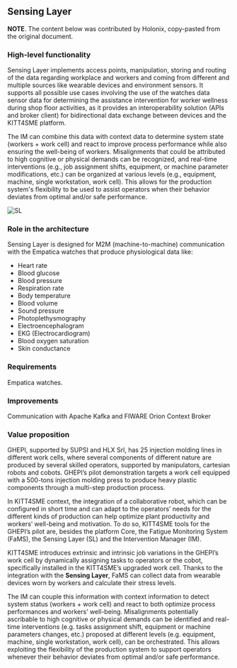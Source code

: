 Sensing Layer
-------------

**NOTE**. The content below was contributed by Holonix, copy-pasted from
the original document.


### High-level functionality 
Sensing Layer implements access points, manipulation, storing and routing of the data regarding workplace and workers and coming from different and multiple sources like wearable devices and environment sensors.  It supports all possible use cases involving the use of the watches data sensor data for determining the assistance intervention for worker wellness during shop floor activities, as it provides an interoperability solution (APIs and broker client) for bidirectional data exchange between devices and the KITT4SME platform.

The IM can combine this data with context data to determine system state (workers + work cell) and react to improve process performance while also ensuring the well-being of workers. Misalignments that could be attributed to high cognitive or physical demands can be recognized, and real-time interventions (e.g., job assignment shifts, equipment, or machine parameter modifications, etc.) can be organized at various levels (e.g., equipment, machine, single workstation, work cell). This allows for the production system's flexibility to be used to assist operators when their behavior deviates from optimal and/or safe performance.

![SL](https://user-images.githubusercontent.com/2041951/154863454-cba97fca-168b-41bd-b8cd-333f4e9bced7.PNG)


### Role in the architecture

Sensing Layer is designed for M2M (machine-to-machine) communication with the Empatica watches that produce physiological data like: 

- Heart rate
- Blood glucose 
- Blood pressure 
- Respiration rate
- Body temperature
- Blood volume
- Sound pressure
- Photoplethysmography
- Electroencephalogram
- EKG (Electrocardiogram)
- Blood oxygen saturation
- Skin conductance  

### Requirements

Empatica watches. 

### Improvements

Communication with Apache Kafka and FIWARE Orion Context Broker

### Value proposition

GHEPI, supported by SUPSI and HLX Srl, has 25 injection molding lines in different work cells, where several components of different nature are produced by several skilled operators, supported by manipulators, cartesian robots and cobots. GHEPI’s pilot demonstration targets a work cell equipped with a 500-tons injection molding press to produce heavy plastic components through a multi-step production process. 

In KITT4SME context, the integration of a collaborative robot, which can be configured in short time and can adapt to the operators’ needs for the different kinds of production can help optimize plant productivity and workers’ well-being and motivation. To do so, KITT4SME tools for the GHEPI’s pilot are, besides the platform Core, the Fatigue Monitoring System (FaMS), the Sensing Layer (SL) and the Intervention Manager (IM). 

KITT4SME introduces extrinsic and intrinsic job variations in the GHEPI’s work cell by dynamically assigning tasks to operators or the cobot, specifically installed in the KITT4SME’s upgraded work cell. Thanks to the integration with the **Sensing Layer**, FaMS can collect data from wearable devices worn by workers and calculate their stress levels. 

The IM can couple this information with context information to detect system status (workers + work cell) and react to both optimize process performances and workers’ well-being. Misalignments potentially ascribable to high cognitive or physical demands can be identified and real-time interventions (e.g. tasks assignment shift, equipment or machine parameters changes, etc.) proposed at different levels (e.g. equipment, machine, single workstation, work cell), can be orchestrated. This allows exploiting the flexibility of the production system to support operators whenever their behavior deviates from optimal and/or safe performance.
